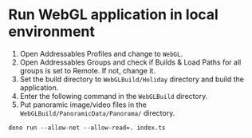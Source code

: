 # Run WebGL application in local environment

1. Open Addressables Profiles and change to `WebGL`.
1. Open Addressables Groups and check if Builds & Load Paths for all groups is
   set to Remote. If not, change it.
1. Set the build directory to `WebGLBuild/Holiday` directory and build the
   application.
1. Enter the following command in the `WebGLBuild` directory.
1. Put panoramic image/video files in the `WebGLBuild/PanoramicData/Panorama/` directory.

```
deno run --allow-net --allow-read=. index.ts
```
